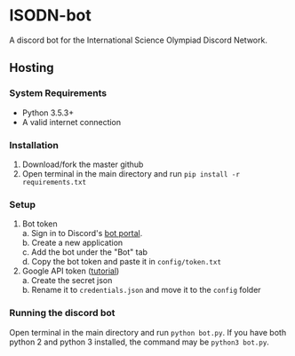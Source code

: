 # ISODN-bot
A discord bot for the International Science Olympiad Discord Network.

## Hosting
### System Requirements
 - Python 3.5.3+
 - A valid internet connection

### Installation
1. Download/fork the master github
2. Open terminal in the main directory and run `pip install -r requirements.txt`

### Setup
1. Bot token  
a. Sign in to Discord's [bot portal](https://discordapp.com/developers/applications/).  
b. Create a new application  
c. Add the bot under the "Bot" tab  
d. Copy the bot token and paste it in `config/token.txt`
2. Google API token ([tutorial](https://easyspeech2text.com/blog/use-google-api-json-credentials/))  
a. Create the secret json  
b. Rename it to `credentials.json` and move it to the `config` folder

### Running the discord bot
Open terminal in the main directory and run `python bot.py`. If you have both python 2 and python 3 installed, the command may be `python3 bot.py`.